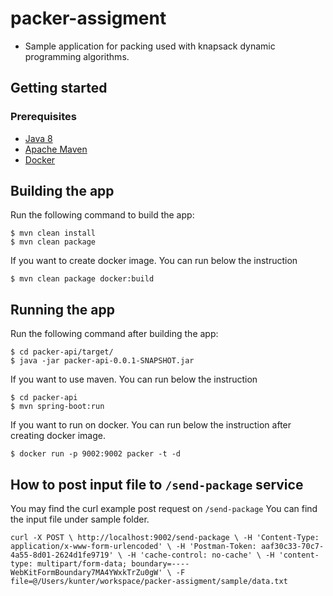 # packer-assigment
- Sample application for packing used with knapsack dynamic programming algorithms.

## Getting started
### Prerequisites

- [Java 8](https://www.oracle.com/technetwork/java/javaee/downloads/jdk8-downloads-2133151.html)
- [Apache Maven](https://maven.apache.org/download.cgi)
- [Docker](https://www.docker.com/products/docker-engine#/mac)

## Building the app
Run the following command to build the app:

    $ mvn clean install
    $ mvn clean package
    
If you want to create docker image. You can run below the instruction

    $ mvn clean package docker:build

## Running the app
Run the following command after building the app:

    $ cd packer-api/target/
    $ java -jar packer-api-0.0.1-SNAPSHOT.jar

If you want to use maven. You can run below the instruction

    $ cd packer-api
    $ mvn spring-boot:run
    
If you want to run on docker. You can run below the instruction after creating docker image.

    $ docker run -p 9002:9002 packer -t -d

## How to post input file to `/send-package` service
You may find the curl example post request on `/send-package` 
You can find the input file under sample folder.

`curl -X POST \
   http://localhost:9002/send-package \
   -H 'Content-Type: application/x-www-form-urlencoded' \
   -H 'Postman-Token: aaf30c33-70c7-4a55-8d01-2624d1fe9719' \
   -H 'cache-control: no-cache' \
   -H 'content-type: multipart/form-data; boundary=----WebKitFormBoundary7MA4YWxkTrZu0gW' \
   -F file=@/Users/kunter/workspace/packer-assigment/sample/data.txt`